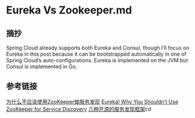 # Eureka Vs Zookeeper.md


## 摘抄
Spring Cloud already supports both Eureka and Consul, though I’ll focus on Eureka in this post because it can be bootstrapped automatically in one of Spring Cloud’s auto-configurations. Eureka is implemented on the JVM but Consul is implemented in Go.


## 参考链接
[为什么不应该使用ZooKeeper做服务发现](http://dockone.io/article/78)
[Eureka! Why You Shouldn’t Use ZooKeeper for Service Discovery](https://tech.knewton.com/blog/2014/12/eureka-shouldnt-use-zookeeper-service-discovery/)
[](https://spring.io/blog/2015/01/20/microservice-registration-and-discovery-with-spring-cloud-and-netflix-s-eureka)
[几种开源的服务发现框架](http://jasonwilder.com/blog/2014/02/04/service-discovery-in-the-cloud/)cd 